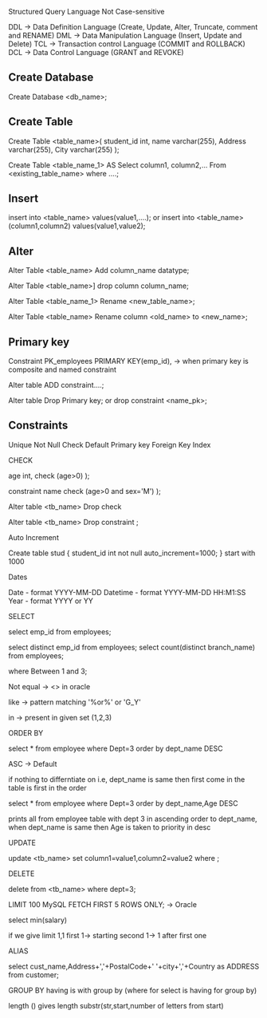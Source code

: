 
Structured Query Language
Not Case-sensitive

DDL -> Data Definition Language (Create, Update, Alter, Truncate, comment and RENAME)
DML -> Data Manipulation Language (Insert, Update and Delete)
TCL -> Transaction control Language (COMMIT and ROLLBACK)
DCL -> Data Control Language (GRANT and REVOKE)


## Create Database

Create Database <db_name>;


## Create Table

Create Table <table_name>(
student_id int,
name varchar(255),
Address varchar(255),
City varchar(255)
);

Create Table <table_name_1> AS 
Select column1, column2,...
From <existing_table_name>
where ....;


## Insert 

insert into <table_name> values(value1,....);
or
insert into <table_name>(column1,column2)
values(value1,value2);

## Alter

Alter Table <table_name>
Add column_name datatype;

Alter Table <table_name>]
drop column column_name;

Alter Table <table_name_1>
Rename <new_table_name>;

Alter Table <table_name>
Rename column <old_name> to <new_name>;


## Primary key

Constraint PK_employees PRIMARY KEY(emp_id), -> when primary key is composite and named constraint


Alter table <name>
ADD constraint....;

Alter table  <name>
Drop Primary key;
or
drop constraint <name_pk>;


## Constraints

Unique
Not Null
Check
Default
Primary key
Foreign Key
Index


CHECK

age int,
check (age>0)
);

constraint name check (age>0 and sex='M')
);

Alter table <tb_name>
Drop check <name>

Alter table <tb_name>
Drop constraint <name>;




Auto Increment


Create table stud
{
student_id int not null auto_increment=1000;
}
start with 1000

Dates

Date - format YYYY-MM-DD
Datetime - format YYYY-MM-DD HH:M1:SS
Year - format YYYY or YY


SELECT

select emp_id from employees;

select distinct emp_id from employees;
select count(distinct branch_name) from employees;

where Between 1 and 3;

Not equal ->  <> in oracle

like -> pattern matching '%or%' or 'G_Y'

in -> present in given set (1,2,3)



ORDER BY

select * from employee where Dept=3
order by dept_name DESC



ASC -> Default


if nothing to differntiate on i.e, dept_name is same then first come in the table is first in the order

select * from employee where Dept=3 order by dept_name,Age DESC

prints all from employee table with dept 3 in ascending order to dept_name, when dept_name is same then Age is taken to priority in desc


UPDATE

update  <tb_name>
set column1=value1,column2=value2
where <condition>;


DELETE

delete from <tb_name>
where dept=3;


LIMIT 100 MySQL
FETCH FIRST 5 ROWS ONLY; -> Oracle

select min(salary)

if we give limit 1,1
first 1-> starting
second 1-> 1 after first one

ALIAS

select cust_name,Address+','+PostalCode+' '+city+','+Country as ADDRESS from customer;


GROUP BY
having is with group by (where for select is having for group by)

length () gives length
substr(str,start,number of letters from start)





